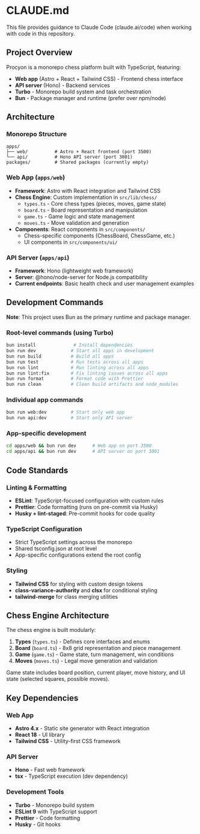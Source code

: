 # CLAUDE.md

This file provides guidance to Claude Code (claude.ai/code) when working with code in this repository.

## Project Overview

Procyon is a monorepo chess platform built with TypeScript, featuring:

- **Web app** (Astro + React + Tailwind CSS) - Frontend chess interface
- **API server** (Hono) - Backend services
- **Turbo** - Monorepo build system and task orchestration
- **Bun** - Package manager and runtime (prefer over npm/node)

## Architecture

### Monorepo Structure

```
apps/
├── web/          # Astro + React frontend (port 3500)
└── api/          # Hono API server (port 3001)
packages/         # Shared packages (currently empty)
```

### Web App (`apps/web`)

- **Framework**: Astro with React integration and Tailwind CSS
- **Chess Engine**: Custom implementation in `src/lib/chess/`
    - `types.ts` - Core chess types (pieces, moves, game state)
    - `board.ts` - Board representation and manipulation
    - `game.ts` - Game logic and state management
    - `moves.ts` - Move validation and generation
- **Components**: React components in `src/components/`
    - Chess-specific components (ChessBoard, ChessGame, etc.)
    - UI components in `src/components/ui/`

### API Server (`apps/api`)

- **Framework**: Hono (lightweight web framework)
- **Server**: @hono/node-server for Node.js compatibility
- **Current endpoints**: Basic health check and user management examples

## Development Commands

**Note**: This project uses Bun as the primary runtime and package manager.

### Root-level commands (using Turbo)

```bash
bun install              # Install dependencies
bun run dev             # Start all apps in development
bun run build           # Build all apps
bun run test            # Run tests across all apps
bun run lint            # Run linting across all apps
bun run lint:fix        # Fix linting issues across all apps
bun run format          # Format code with Prettier
bun run clean           # Clean build artifacts and node_modules
```

### Individual app commands

```bash
bun run web:dev         # Start only web app
bun run api:dev         # Start only API server
```

### App-specific development

```bash
cd apps/web && bun run dev      # Web app on port 3500
cd apps/api && bun run dev      # API server on port 3001
```

## Code Standards

### Linting & Formatting

- **ESLint**: TypeScript-focused configuration with custom rules
- **Prettier**: Code formatting (runs on pre-commit via Husky)
- **Husky + lint-staged**: Pre-commit hooks for code quality

### TypeScript Configuration

- Strict TypeScript settings across the monorepo
- Shared tsconfig.json at root level
- App-specific configurations extend the root config

### Styling

- **Tailwind CSS** for styling with custom design tokens
- **class-variance-authority** and **clsx** for conditional styling
- **tailwind-merge** for class merging utilities

## Chess Engine Architecture

The chess engine is built modularly:

1. **Types** (`types.ts`) - Defines core interfaces and enums
2. **Board** (`board.ts`) - 8x8 grid representation and piece management
3. **Game** (`game.ts`) - Game state, turn management, win conditions
4. **Moves** (`moves.ts`) - Legal move generation and validation

Game state includes board position, current player, move history, and UI state (selected squares, possible moves).

## Key Dependencies

### Web App

- **Astro 4.x** - Static site generator with React integration
- **React 18** - UI library
- **Tailwind CSS** - Utility-first CSS framework

### API Server

- **Hono** - Fast web framework
- **tsx** - TypeScript execution (dev dependency)

### Development Tools

- **Turbo** - Monorepo build system
- **ESLint 9** with TypeScript support
- **Prettier** - Code formatting
- **Husky** - Git hooks
